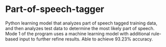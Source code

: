 # Part-of-speech-tagger
Python learning model that analyzes part of speech tagged training data, and then analyzes test data to determine the most likely part of speech. 
Mode 1 of the program uses a machine learning model with additional rule-based input to further refine results. Able to achieve 93.23% accuracy.
